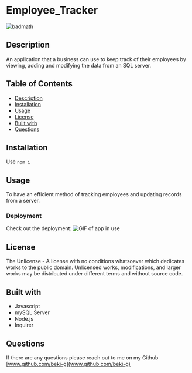 
# Employee_Tracker

![badmath](https://img.shields.io/static/v1?label=license&message=The%20Unlicense&color=green)

## Description 

An application that a business can use to keep track of their employees by viewing, adding and modifying the data from an SQL server.

## Table of Contents
* [Description](#description)
* [Installation](#installation)
* [Usage](#usage)
* [License](#license)
* [Built with](#Built%20With)
* [Questions](#questions)

## Installation
Use `npm i`

## Usage
To have an efficient method of tracking employees and updating records from a server.

### Deployment
Check out the deployment: ![GIF of app in use](./imgs/deployment.gif)

## License
The Unlicense - A license with no conditions whatsoever which dedicates works to the public domain. Unlicensed works, modifications, and larger works may be distributed under different terms and without source code.

## Built with
* Javascript
* mySQL Server
* Node.js
* Inquirer 

## Questions
If there are any questions please reach out to me on my Github [www.github.com/beki-g](www.github.com/beki-g) 
